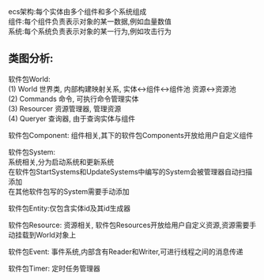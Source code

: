 ecs架构:每个实体由多个组件和多个系统组成<br>
组件:每个组件负责表示对象的某一数据,例如血量数值<br>
系统:每个系统负责表示对象的某一行为,例如攻击行为<br>

<h2>类图分析:</h2>
软件包World:<br>
(1) World 世界类, 内部构建映射关系, 实体<->组件<->组件池 资源<->资源池<br>
(2) Commands 命令, 可执行命令管理实体 <br>
(3) Resourcer 资源管理器, 管理资源<br>
(4) Queryer 查询器, 由于查询实体与组件<br>

软件包Component: 组件相关,其下的软件包Components开放给用户自定义组件<br>

软件包System: <br>
系统相关,分为启动系统和更新系统<br>
在软件包StartSystems和UpdateSystems中编写的System会被管理器自动扫描添加<br>
在其他软件包写的System需要手动添加<br>

软件包Entity:仅包含实体id及其id生成器

软件包Resource: 资源相关, 软件包Resources开放给用户自定义资源,资源需要手动挂载到World对象上

软件包Event: 事件系统,内部含有Reader和Writer,可进行线程之间的消息传递

软件包Timer: 定时任务管理器<br>
